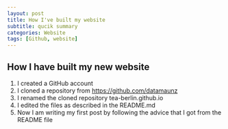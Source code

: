 ```yaml
---
layout: post
title: How I've built my website
subtitle: qucik summary
categories: Website
tags: [Github, website]
---
```


## How I have built my new website

1. I created a GitHub account
2. I cloned a repository from https://github.com/datamaunz
3. I renamed the cloned repository tea-berlin.github.io
4. I edited the files as described in the README.md
5. Now I am writing my first post by following the advice that I got from the README file
